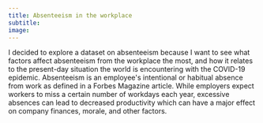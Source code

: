 ```yaml
---
title: Absenteeism in the workplace
subtitle: 
image:
--- 
```

I decided to explore a dataset on absenteeism because I want to see what factors affect absenteeism from the workplace the most, and how it relates to the present-day situation the world is encountering with the COVID-19 epidemic. Absenteeism is an employee's intentional or habitual absence from work as defined in a Forbes Magazine article. While employers expect workers to miss a certain number of workdays each year, excessive absences can lead to decreased productivity which can have a major effect on company finances, morale, and other factors.
